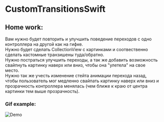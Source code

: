 # CustomTransitionsSwift

## Home work: 
Вам нужно будет повторить и улучшить поведение переходов с одно контроллера на другой как на гифке.   
Нужно будет сделать CollectionView с картинками и соотвественно сделать кастомные транзишены туда/обратно.   
Нужно постраться улучшить переходы, а так же добавить возможность свайпнуть картинку наверх или вниз, чтобы она "улетела" на свое место.  
Нужно так же учесть изменение стейта анимации перехода назад, чтобы пользователь мог медленно свайпать картинку наверх или вниз и прозрачность контроллера менялась (чем ближе к краю от центра картинки тем выше прозрачность).  

### Gif example: 
<img src="https://github.com/ZalyalovIldar/CustomTransitionsSwift/tree/master/example1.gif" alt="Demo" />
